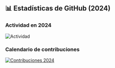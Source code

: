 ## 📊 Estadísticas de GitHub (2024)

### Actividad en 2024
![Actividad](https://github.com/JeremiasSavone?tab=overview&from=2024-01-01&to=2024-12-31)

### Calendario de contribuciones
[![Contribuciones 2024](https://metrics.lecoq.io/JeremiasSavone?template=isocalendar&base=contributions&from=2024-01-01)](https://github.com/JeremiasSavone)
